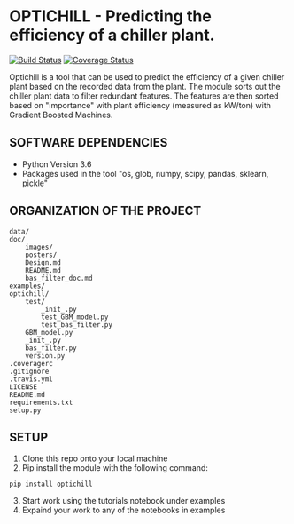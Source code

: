 # OPTICHILL - Predicting the efficiency of a chiller plant.

[![Build Status](https://travis-ci.org/optichill/optichill.svg?branch=master)](https://travis-ci.org/optichill/optichill)
[![Coverage Status](https://coveralls.io/repos/github/optichill/optichill/badge.svg?branch=master)](https://coveralls.io/github/optichill/optichill?branch=master)

Optichill is a tool that can be used to predict the efficiency of a given chiller plant based on the recorded data from the plant. The module sorts out the chiller plant data to filter redundant features. The features are then sorted based on "importance" with plant efficiency (measured as kW/ton) with Gradient Boosted Machines. 	

## SOFTWARE DEPENDENCIES
* Python Version 3.6
* Packages used in the tool "os, glob, numpy, scipy, pandas, sklearn, pickle"

## ORGANIZATION OF THE PROJECT
```
data/
doc/
	images/
	posters/
	Design.md
	README.md
	bas_filter_doc.md
examples/
optichill/
	test/
		_init_.py
		test_GBM_model.py
		test_bas_filter.py
	GBM_model.py
	_init_.py
	bas_filter.py
	version.py
.coveragerc
.gitignore
.travis.yml
LICENSE
README.md
requirements.txt
setup.py
```
## SETUP

1.	Clone this repo onto your local machine
2.  Pip install the module with the following command:
```
pip install optichill
```
3.  Start work using the tutorials notebook under examples
4.  Expaind your work to any of the notebooks in examples